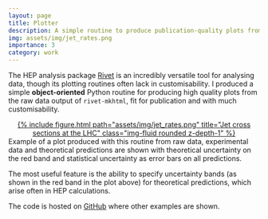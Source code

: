 ```yaml
---
layout: page
title: Plotter
description: A simple routine to produce publication-quality plots from <code>rivet-mkhtml</code>
img: assets/img/jet_rates.png
importance: 3
category: work
---
```


The HEP analysis package [Rivet](rivet.hepforge.org/) is an incredibly versatile tool for analysing
data, though its plotting routines often lack in customisability. I produced a simple **object-oriented**
Python routine for producing high quality plots from the raw data output of <code>rivet-mkhtml</code>, fit
for publication and with much customisability.

<div class="row">
    <center>
    <div class="col-sm-8 mt-4 mt-md-0">
        <a href="../../assets/pdf/jet_rates.pdf">
            {% include figure.html path="assets/img/jet_rates.png" title="Jet cross sections at the LHC" class="img-fluid rounded z-depth-1" %}
        </a>
    </div>
    </center>
</div>
<div class="caption">
    Example of a plot produced with this routine from raw data, experimental data and theoretical predictions are shown with
    theoretical uncertainty on the red band and statistical uncertainty as error bars on all predictions.
</div>

The most useful feature is the ability to specify uncertainty bands (as shown in the red band in the plot
above) for theoretical predictions, which arise often in HEP calculations.

The code is hosted on [GitHub](https://github.com/Hitham2496/Plotter) where other examples are shown.
